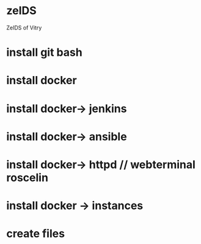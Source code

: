 # zeIDS
ZeIDS of Vitry
# install git bash
# install docker
# install docker-> jenkins
# install docker-> ansible
# install docker-> httpd // webterminal roscelin

# install docker -> instances 





# create files




